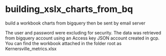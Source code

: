 # building_xslx_charts_from_bq
build a workbook charts from bigquery then be sent by email server

The user and password were excluding for security.
The data was retrieved from bigquery account using an Access key JSON account created in gcp.
You can find the workbook attached in the folder root as Kernersville_metrics.xlsx

